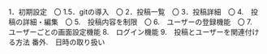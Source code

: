 1．初期設定　〇
1.5．gitの導入　〇
2．投稿一覧　〇
3．投稿詳細　〇
4.　投稿の詳細・編集　〇
5.　投稿内容を制限　〇
6.　ユーザーの登録機能　〇
7.　ユーザーごとの画面設定機能
8.　ログイン機能
9.　投稿とユーザーを関連付ける方法
番外.　日時の取り扱い